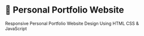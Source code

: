 # 💼 Personal Portfolio Website

Responsive Personal Portfolio Website Design Using HTML CSS & JavaScript
